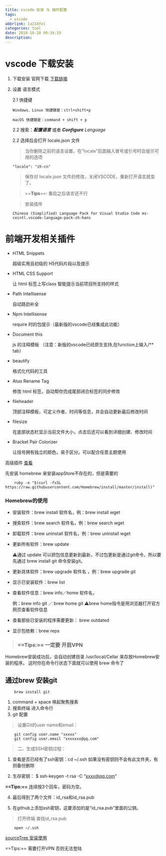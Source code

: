 ```yaml
---
title: vscode 安装 与 插件配置
tags:
  - vscode
abbrlink: 1a218fe1
categories: tool
date: 2018-10-20 00:34:19
description:
---
```




# vscode 下载安装

1. 下载安装 官网下载
[下载链接](https://code.visualstudio.com/)
2. 设置 语言模式

    2.1 快捷键
    ```
    Windows、Linux 快捷键是：ctrl+shift+p
    
    macOS 快捷键是：command + shift + p
    ```
    2.2 搜索：***配置语言*** 或者  ***Configure** Language*
    
    2.2 选择后会打开 locale.json 文件
    
    > 当你删除之前的语言设置，在“locale”后面输入冒号或引号时会提示可用的选项
    
    ```
    "locale": "zh-cn"
    ```
    
    > 保存对 locale.json 文件的修改，关闭VSCODE，重新打开语言就变了。
    
    > 
    
    > ==**Tips**==: 重启之后语言还不行
    
    > 安装插件  
    
    ```
    Chinese (Simplified) Language Pack for Visual Studio Code ms-ceintl.vscode-language-pack-zh-hans
    ```
# 前端开发相关插件

- HTML Snippets

    超级实用且初级的 H5代码片段以及提示
    
- HTML CSS Support

    让 html 标签上写class 智能提示当前项目所支持的样式
    
- Path Intellisense

    自动路劲补全
- Npm Intellisense

    require 时的包提示（最新版的vscode已经集成此功能）
- Document this
  
  js 的注释模板 （注意：新版的vscode已经原生支持,在function上输入/** tab）

- beautify

    格式化代码的工具
    
- Atuo Rename Tag

    修改 html 标签，自动帮你完成尾部闭合标签的同步修改
    
- fileheader

    顶部注释模板，可定义作者、时间等信息，并会自动更新最后修改时间

- filesize

    在底部状态栏显示当前文件大小，点击后还可以看到详细创建、修改时间
    
- Bracket Pair Colorizer

    让括号拥有独立的颜色，易于区分。可以配合任意主题使用
    
高级插件 [查看](https://zhuanlan.zhihu.com/p/27905838)


先安装 homebrew  来安装appStore不存在的，但是需要的

```
    ruby -e "$(curl -fsSL https://raw.githubusercontent.com/Homebrew/install/master/install)"
```

### Homebrew的使用
- 安装软件：brew install 软件名，例：brew install wget
- 搜索软件：brew search 软件名，例：brew search wget
- 卸载软件：brew uninstall 软件名，例：brew uninstall wget
- 更新所有软件：brew update

    ⚠️通过 update 可以把包信息更新到最新，不过包更新是通过git命令，所以要先通过 brew install git 命令安装git。

- 更新具体软件：brew upgrade 软件名 ，例：brew upgrade git
- 显示已安装软件：brew list
- 查看软件信息：brew info／home  软件名，

    例：brew info git ／ brew home git
⚠️brew home指令是用浏览器打开官方网页查看软件信息
- 查看那些已安装的程序需要更新： brew outdated
- 显示包依赖：brew reps

>###  ==Tips:== 一定要 **开启VPN** 

Homebrew安装成功后，会自动创建目录 /usr/local/Cellar 来存放Homebrew安装的程序。 这时你在命令行状态下面就可以使用 brew 命令了

## 通过brew 安装git

```
    brew install git

```

1. command + space 唤起聚焦搜素
2. 搜索终端 进入命令行
3. git 配置

> 设置Git的user name和email：
```
    git config user.name "xxxxx"
    git config user.email "xxxxxxx@qq.com"
```
> 二、生成SSH密钥过程：

1. 查看是否已经有了ssh密钥：cd ~/.ssh
如果没有密钥则不会有此文件夹，有则备份删除

2. 生存密钥：
$ ssh-keygen -t rsa -C “xxxx@qq.com”

**==Tips:==**  连续按3个回车，密码为空。

4. 最后得到了两个文件：id_rsa和id_rsa.pub

5. 在github上添加ssh密钥，这要添加的是“id_rsa.pub”里面的公钥。

> 打开终端 查找id_rsa.pub

```
    open ~/.ssh  
```

[sourceTree 安装使用](https://www.jianshu.com/p/fdbf7c0bca93)

==Tips:== 需要打开VPN 否则无法登陆